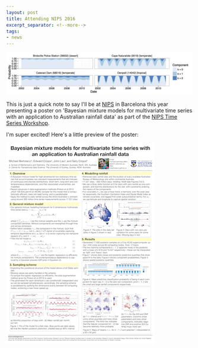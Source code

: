 ```yaml
---
layout: post
title: Attending NIPS 2016
excerpt_separator: <!--more-->
tags:
- news
---
```


<img src="/assets/rainfall-component-probabilities.png" />

This is just a quick note to say I'll be at [NIPS](https://nips.cc/) in Barcelona this year presenting a poster on 'Bayesian mixture models for multivariate time series with an application to Australian rainfall data' as part of the [NIPS Time Series Workshop](https://sites.google.com/site/nipsts2016/).

<!--more-->

I'm super excited! Here's a little preview of the poster:

<img src="/assets/poster.png" />
